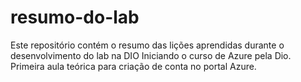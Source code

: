 # resumo-do-lab
Este repositório contém o resumo das lições aprendidas durante o desenvolvimento do lab na DIO
Iniciando o curso de Azure pela Dio. Primeira aula teórica para criação de conta no portal Azure. 
